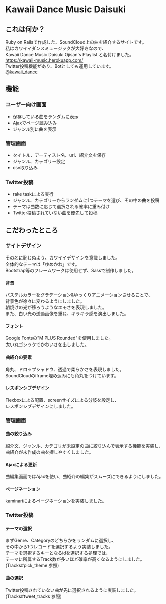 # Kawaii Dance Music Daisuki

## これは何か？
Ruby on Railsで作成した、SoundCloud上の曲を紹介するサイトです。  
私はカワイイダンスミュージックが大好きなので、  
Kawaii Dance Music Daisuki Ojisan's Playlist と名付けました。  
https://kawaii-music.herokuapp.com/  
Twitter投稿機能があり、Botとしても運用しています。  
[@kawaii_dance](https://twitter.com/kawaii_dance)

## 機能
### ユーザー向け画面
- 保存している曲をランダムに表示
- Ajaxでページ読み込み
- ジャンル別に曲を表示

### 管理画面
- タイトル、アーティスト名、url、紹介文を保存
- ジャンル、カテゴリー設定
- csv取り込み

### Twitter投稿
- rake taskによる実行
- ジャンル、カテゴリーからランダムに1つテーマを選び、その中の曲を投稿
- テーマは曲数に応じて選択される確率に重み付け
- Twitter投稿されていない曲を優先して投稿

## こだわったところ
### サイトデザイン
その名に恥じぬよう、カワイイデザインを意識しました。  
全体的なテーマは「ゆめかわ」です。  
Bootstrap等のフレームワークは使用せず、Sassで制作しました。

#### 背景
パステルカラーをグラデーション&ゆっくりアニメーションさせることで、  
背景色が徐々に変わるようにしました。  
朝焼けの光が移ろうようなエモさを表現しました。  
また、白い光の透過画像を重ね、キラキラ感を演出しました。

#### フォント
Google Fontsの"M PLUS Rounded"を使用しました。  
太い丸ゴシックでかわいさを出しました。

#### 曲紹介の要素
角丸、ドロップシャドウ、透過で柔らかさを表現しました。  
SoundCloudのiframe埋め込みにも角丸をつけています。

#### レスポンシブデザイン
Flexboxによる配置、screenサイズによる分岐を設定し、  
レスポンシブデザインにしました。

### 管理画面
#### 曲の絞り込み
紹介文、ジャンル、カテゴリが未設定の曲に絞り込んで表示する機能を実装し、  
曲紹介が未作成の曲を探しやすくしました。

#### Ajaxによる更新
曲編集画面ではAjaxを使い、曲紹介の編集がスムーズにできるようにしました。

#### ページネーション
kaminariによるページネーションを実装しました。

### Twitter投稿
#### テーマの選択
まずGenre、Categoryのどちらかをランダムに選択し、  
その中から1つレコードを選択するよう実装しました。  
テーマを選択するキーとなるidを選択する処理では、  
テーマに所属するTrack数が多いほど確率が高くなるようにしました。  
(Tracks#pick_theme 参照)

#### 曲の選択
Twitter投稿されていない曲が先に選択されるように実装しました。  
(Tracks#tweet_tracks 参照)
